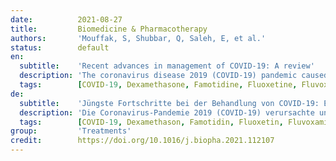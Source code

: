```yaml
---
date:          2021-08-27
title:         Biomedicine & Pharmacotherapy
authors:       'Mouffak, S, Shubbar, Q, Saleh, E, et al.'
status:        default
en:
  subtitle:    'Recent advances in management of COVID-19: A review'
  description: 'The coronavirus disease 2019 (COVID-19) pandemic caused and is still causing significant mortality and economic consequences all over the globe. As of today, there are three U.S Food and Drug administration (FDA) approved vaccines, Pfizer-BioNTech, Moderna and Janssen COVID-19 vaccine. Also, the antiviral drug remdesivir and two combinations of monoclonal antibodies are authorized for Emergency use (EUA) in certain patients. Furthermore, baricitinib was approved in Japan (April 23, 2021). Despite available vaccines and EUA, pharmacological therapy for the prevention and treatment of COVID-19 is still highly required. There are several ongoing clinical trials investigating the efficacy of clinically available drugs in treating COVID-19. In this study, selected novel pharmacological agents for the possible treatment of COVID-19 will be discussed. Point of discussion will cover mechanism of action, supporting evidence for safety and efficacy and reached stage in development. Drugs were classified into three classes according to the phase of viral life cycle they target. Phase I, the early infective phase, relies on supportive care and symptomatic treatment as needed. In phase II, the pulmonary phase, treatment aims at inhibiting viral entry or replication. Drugs used during this phase are famotidine, monoclonal antibodies, nanobodies, ivermectin, remdesivir, camostat mesylate and other antiviral agents. Finally, phase III, the hyper-inflammatory phase, tocilizumab, dexamethasone, selective serotonin reuptake inhibitors (SSRI), and melatonin are used. The aim of this study is to summarize current findings and suggest gaps in knowledge that can influence future COVID-19 treatment study design.'
  tags:        [COVID-19, Dexamethasone, Famotidine, Fluoxetine, Fluvoxamine, Ivermectin, Melatonin, Monoclonal antibodies, Nanobodies, Remdesivir, SARS-CoV-2, SSRI, Serotonin, Tocilizumab]
de:
  subtitle:    'Jüngste Fortschritte bei der Behandlung von COVID-19: Ein Überblick'
  description: 'Die Coronavirus-Pandemie 2019 (COVID-19) verursachte und verursacht immer noch erhebliche Todesfälle und wirtschaftliche Folgen auf der ganzen Welt. Bis heute gibt es drei von der US Food and Drug Administration (FDA) zugelassene Impfstoffe: Pfizer-BioNTech, Moderna und Janssen COVID-19-Impfstoff. Außerdem sind das antivirale Medikament Remdesivir und zwei Kombinationen monoklonaler Antikörper für den Notfalleinsatz (EUA) bei bestimmten Patienten zugelassen. Außerdem wurde Baricitinib in Japan zugelassen (23. April 2021). Trotz der verfügbaren Impfstoffe und EUA ist eine pharmakologische Therapie zur Vorbeugung und Behandlung von COVID-19 weiterhin dringend erforderlich. Derzeit laufen mehrere klinische Studien, in denen die Wirksamkeit von klinisch verfügbaren Medikamenten bei der Behandlung von COVID-19 untersucht wird. In dieser Studie werden ausgewählte neue pharmakologische Wirkstoffe für die mögliche Behandlung von COVID-19 erörtert. Diskutiert werden der Wirkmechanismus, die Belege für Sicherheit und Wirksamkeit sowie der Stand der Entwicklung. Die Wirkstoffe wurden nach der Phase des viralen Lebenszyklus, auf die sie abzielen, in drei Klassen eingeteilt. Phase I, die frühe infektiöse Phase, stützt sich auf unterstützende Pflege und symptomatische Behandlung nach Bedarf. In Phase II, der pulmonalen Phase, zielt die Behandlung darauf ab, den Eintritt des Virus in den Körper oder seine Replikation zu hemmen. Zu den in dieser Phase eingesetzten Medikamenten gehören Famotidin, monoklonale Antikörper, Nanokörper, Ivermectin, Remdesivir, Camostatmesylat und andere antivirale Wirkstoffe. In der Phase III schließlich, der hyperinflammatorischen Phase, werden Tocilizumab, Dexamethason, selektive Serotonin-Wiederaufnahmehemmer (SSRI) und Melatonin eingesetzt. Ziel dieser Studie ist, die aktuellen Erkenntnisse zusammenzufassen und Wissenslücken aufzuzeigen, die das Design zukünftiger COVID-19-Behandlungsstudien beeinflussen können.' 
  tags:        [COVID-19, Dexamethason, Famotidin, Fluoxetin, Fluvoxamin, Ivermectin, Melatonin, Monoklonale Antikörper, Nanobodies, Remdesivir, SARS-CoV-2, SSRI, Serotonin, Tocilizumab]
group:         'Treatments'
credit:        https://doi.org/10.1016/j.biopha.2021.112107
---
```


